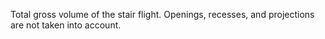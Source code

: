 ﻿Total gross volume of the stair flight. Openings, recesses, and projections are not taken into account.